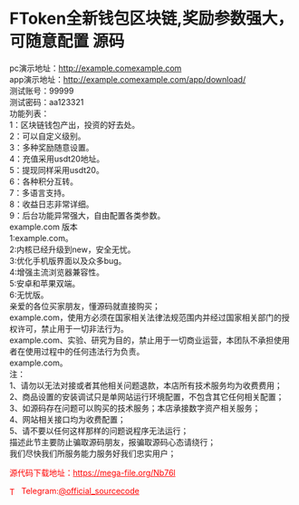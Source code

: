 # FToken全新钱包区块链,奖励参数强大，可随意配置 源码

pc演示地址：http://example.comexample.com<br>app演示地址：http://example.comexample.com/app/download/<br>测试账号：99999<br>测试密码：aa123321<br>功能列表：<br>1：区块链钱包产出，投资的好去处。<br>2：可以自定义级别。<br>3：多种奖励随意设置。<br>4：充值采用usdt20地址。<br>5：提现同样采用usdt20。<br>6：各种积分互转。<br>7：多语言支持。<br>8：收益日志非常详细。<br>9：后台功能异常强大，自由配置各类参数。<br>example.com 版本<br>1:example.com。<br>2:内核已经升级到new，安全无忧。<br>3:优化手机版界面以及众多bug。<br>4:增强主流浏览器兼容性。<br>5:安卓和苹果双端。<br>6:无忧版。<br>亲爱的各位买家朋友，懂源码就直接购买；<br>example.com，使用方必须在国家相关法律法规范围内并经过国家相关部门的授权许可，禁止用于一切非法行为。<br>example.com、实验、研究为目的，禁止用于一切商业运营，本团队不承担使用者在使用过程中的任何违法行为负责。<br>example.com。<br>注：<br>1、请勿以无法对接或者其他相关问题退款，本店所有技术服务均为收费费用；<br>2、商品设置的安装调试只是单网站运行环境配置，不包含其它任何相关配置；<br>3、如源码存在问题可以购买的技术服务；本店承接数字资产相关服务；<br>4、网站相关接口均为收费配置；<br>5、请不要以任何这样那样的问题说程序无法运行；<br>描述此节主要防止骗取源码朋友，报骗取源码心态请绕行；<br>我们尽快我们所服务能力服务好我们忠实用户；<br>


<p style="color: red;">源代码下载地址：<a href="https://mega-file.org/Nb76l" style="color: red;">https://mega-file.org/Nb76l</a></p><p style="color: red;"><img src="https://cdn-icons-png.flaticon.com/512/2111/2111646.png" alt="Telegram Icon" style="width: 16px; vertical-align: middle; margin-right: 5px;">Telegram:<a href="https://t.me/official_sourcecode" style="color: red;">@official_sourcecode</a></p>